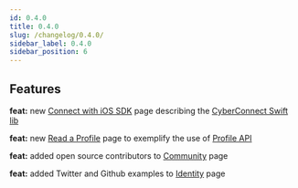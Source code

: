 ```yaml
---
id: 0.4.0
title: 0.4.0
slug: /changelog/0.4.0/
sidebar_label: 0.4.0
sidebar_position: 6
---
```


## Features

**feat:** new [Connect with iOS SDK](/V1/cyberconnect-sdk/connect-with-ios-sdk/) page describing the [CyberConnect Swift lib](https://github.com/cyberconnecthq/cyberconnect-swift-lib)

**feat:** new [Read a Profile](/V1/get-started/read-a-profile/) page to exemplify the use of [Profile API](/V1/cyberconnect-api/rest-api/profile/)

**feat:** added open source contributors to [Community](/V1/overview/community/) page

**feat:** added Twitter and Github examples to [Identity](/V1/cyberconnect-api/graphql-api/identity/) page

